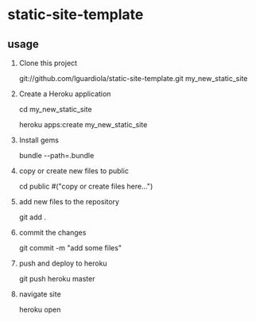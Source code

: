 # static-site-template

## usage

1. Clone this project

    git://github.com/lguardiola/static-site-template.git my_new_static_site

2. Create a Heroku application

    cd my_new_static_site
    
    heroku apps:create my_new_static_site

2. Install gems

    bundle --path=.bundle

3. copy or create new files to public

    cd public #("copy or create files here...")

4. add new files to the repository

    git add .

5. commit the changes

    git commit -m "add some files"

6. push and deploy to heroku

    git push heroku master

7. navigate site

    heroku open
